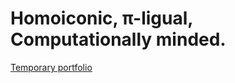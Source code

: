 # Homoiconic, π-ligual, Computationally minded.

[Temporary portfolio](https://tana.pub/fcCGrDGgKnJe/mitch-johnston-portfolio)
